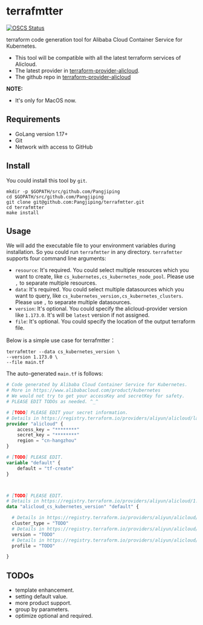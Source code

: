 # terrafmtter
[![OSCS Status](https://www.oscs1024.com/platform/badge/Pangjiping/terrafmtter.svg?size=small)](https://www.oscs1024.com/project/Pangjiping/terrafmtter?ref=badge_small)

terraform code generation tool for Alibaba Cloud Container Service for Kubernetes.

- This tool will be compatible with all the latest terraform services of Alicloud. 
- The latest provider in [terraform-provider-alicloud](https://registry.terraform.io/providers/aliyun/alicloud/latest).
- The github repo in [terraform-provider-alicloud](https://github.com/aliyun/terraform-provider-alicloud)


**NOTE:**
- It's only for MacOS now.

## Requirements
- GoLang version 1.17+
- Git
- Network with access to GitHub


## Install
You could install this tool by `git`.
```shell
mkdir -p $GOPATH/src/github.com/Pangjiping
cd $GOPATH/src/github.com/Pangjiping
git clone git@github.com:Pangjiping/terrafmtter.git
cd terrafmtter
make install
```

## Usage
We will add the executable file to your environment variables during installation.
So you could run `terrafmtter` in any directory.
`terrafmtter` supports four command line arguments:
- `resource`: It's required. You could select multiple resources which you want to create, like `cs_kubernetes,cs_kubernetes_node_pool`. Please use `,` to separate multiple resources.
- `data`: It's required. You could select multiple datasources which you want to query, like `cs_kubernetes_version,cs_kubernetes_clusters`. Please use `,` to separate multiple datasources.
- `version`: It's optional. You could specify the alicloud-provider version like `1.173.0`. It's will be `latest` version if not assigned.
- `file`: It's optional. You could specify the location of the output terraform file. 

Below is a simple use case for terrafmtter：
```shell
terrafmtter --data cs_kubernetes_version \
--version 1.173.0 \
--file main.tf
```

The auto-generated `main.tf` is follows:
```terraform
# Code generated by Alibaba Cloud Container Service for Kubernetes.
# More in https://www.alibabacloud.com/product/kubernetes
# We would not try to get your accessKey and secretKey for safety.
# PLEASE EDIT TODOs as needed. ^_^

# [TODO] PLEASE EDIT your secret information.
# Details in https://registry.terraform.io/providers/aliyun/alicloud/latest/docs
provider "alicloud" {
    access_key = "********"
    secret_key = "********"
    region = "cn-hangzhou"
}

# [TODO] PLEASE EDIT.
variable "default" {
    default = "tf-create"
}



# [TODO] PLEASE EDIT.
# Details in https://registry.terraform.io/providers/aliyun/alicloud/1.173.0/docs/data-sources/cs_kubernetes_version
data "alicloud_cs_kubernetes_version" "default" {

  # Details in https://registry.terraform.io/providers/aliyun/alicloud/1.173.0/docs/data-sources/cs_kubernetes_version#cluster_type
  cluster_type = "TODO"
  # Details in https://registry.terraform.io/providers/aliyun/alicloud/1.173.0/docs/data-sources/cs_kubernetes_version#version
  version = "TODO"
  # Details in https://registry.terraform.io/providers/aliyun/alicloud/1.173.0/docs/data-sources/cs_kubernetes_version#profile
  profile = "TODO"

}
```

## TODOs
- template enhancement.
- setting default value.
- more product support.
- group by parameters.
- optimize optional and required.


